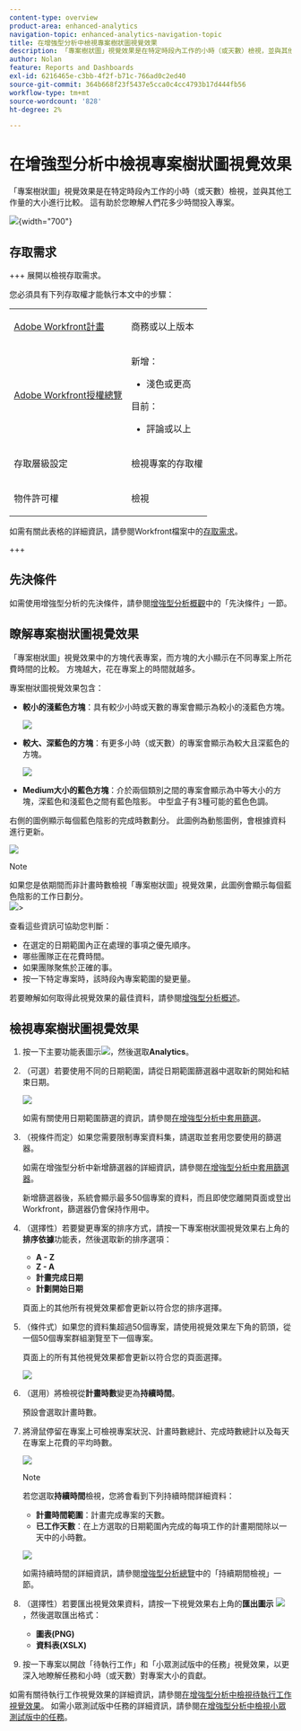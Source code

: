 ```yaml
---
content-type: overview
product-area: enhanced-analytics
navigation-topic: enhanced-analytics-navigation-topic
title: 在增強型分析中檢視專案樹狀圖視覺效果
description: 「專案樹狀圖」視覺效果是在特定時段內工作的小時（或天數）檢視，並與其他工作量的大小進行比較。 這有助於您瞭解人們花多少時間投入專案。
author: Nolan
feature: Reports and Dashboards
exl-id: 6216465e-c3bb-4f2f-b71c-766ad0c2ed40
source-git-commit: 364b668f23f5437e5cca0c4cc4793b17d444fb56
workflow-type: tm+mt
source-wordcount: '828'
ht-degree: 2%

---
```


# 在增強型分析中檢視專案樹狀圖視覺效果

<!-- Audited: 12/2023 -->

「專案樹狀圖」視覺效果是在特定時段內工作的小時（或天數）檢視，並與其他工作量的大小進行比較。 這有助於您瞭解人們花多少時間投入專案。

![](assets/project-treemap-350x126.png){width="700"}

## 存取需求

+++ 展開以檢視存取需求。

您必須具有下列存取權才能執行本文中的步驟：

<table style="table-layout:auto"> 
 <col> 
 <col> 
 <tbody> 
  <tr> 
   <td role="rowheader"><a href="https://www.workfront.com/plans" target="_blank">Adobe Workfront計畫</a></td> 
   <td> <p>商務或以上版本</p> </td> 
  </tr> 
  <tr> 
   <td role="rowheader"><a href="../administration-and-setup/add-users/access-levels-and-object-permissions/wf-licenses.md" class="MCXref xref">Adobe Workfront授權總覽</a></td> 
   <td>   <p>新增：</p> 
   <ul><li>淺色或更高</li></ul>
   <p>目前：</p>
   <ul><li>評論或以上</li></ul>
 </td> 
  </tr> 
  <tr> 
   <td role="rowheader">存取層級設定</td> 
   <td> <p>檢視專案的存取權</p> <!--<p>Note: If you still don't have access, ask your Workfront administrator if they set additional restrictions in your access level.<br>For information on how a Workfront administrator can change your access level, see <a href="../administration-and-setup/add-users/configure-and-grant-access/create-modify-access-levels.md" class="MCXref xref">Create or modify custom access levels</a>.</p>--> </td> 
  </tr> 
  <tr> 
   <td role="rowheader">物件許可權</td> 
   <td> <p>檢視</p> <!--<p>For information on requesting additional access, see <a href="../workfront-basics/grant-and-request-access-to-objects/request-access.md" class="MCXref xref">Request access to objects </a>.</p>--> </td> 
  </tr> 
 </tbody> 
</table>

如需有關此表格的詳細資訊，請參閱Workfront檔案中的[存取需求](/help/quicksilver/administration-and-setup/add-users/access-levels-and-object-permissions/access-level-requirements-in-documentation.md)。

+++

## 先決條件

如需使用增強型分析的先決條件，請參閱[增強型分析概觀](../enhanced-analytics/enhanced-analytics-overview.md)中的「先決條件」一節。

## 瞭解專案樹狀圖視覺效果

「專案樹狀圖」視覺效果中的方塊代表專案，而方塊的大小顯示在不同專案上所花費時間的比較。 方塊越大，花在專案上的時間就越多。

專案樹狀圖視覺效果包含：

* **較小的淺藍色方塊**：具有較少小時或天數的專案會顯示為較小的淺藍色方塊。

  ![](assets/project-treemap-smaller-box.png)

* **較大、深藍色的方塊**：有更多小時（或天數）的專案會顯示為較大且深藍色的方塊。

  ![](assets/project-treemap-larger-box-350x205.png)

* **Medium大小的藍色方塊**：介於兩個類別之間的專案會顯示為中等大小的方塊，深藍色和淺藍色之間有藍色陰影。 中型盒子有3種可能的藍色色調。

右側的圖例顯示每個藍色陰影的完成時數劃分。 此圖例為動態圖例，會根據資料進行更新。

![](assets/project-treemap-hours-completed.png)

>[!NOTE]
>
>如果您是依期間而非計畫時數檢視「專案樹狀圖」視覺效果，此圖例會顯示每個藍色陰影的工作日劃分。\
>![](assets/project-treemap-days-worked.png)>

查看這些資訊可協助您判斷：

* 在選定的日期範圍內正在處理的事項之優先順序。
* 哪些團隊正在花費時間。
* 如果團隊聚焦於正確的事。
* 按一下特定專案時，該時段內專案範圍的變更量。

若要瞭解如何取得此視覺效果的最佳資料，請參閱[增強型分析概述](../enhanced-analytics/enhanced-analytics-overview.md)。

## 檢視專案樹狀圖視覺效果

1. 按一下主要功能表圖示![](assets/main-menu-icon-16x12.png)，然後選取&#x200B;**Analytics**。
1. （可選）若要使用不同的日期範圍，請從日期範圍篩選器中選取新的開始和結束日期。

   ![](assets/filters-select-date-range-350x344.png)

   如需有關使用日期範圍篩選的資訊，請參閱[在增強型分析中套用篩選](../enhanced-analytics/use-enhanced-analytics-filters.md)。

1. （視條件而定）如果您需要限制專案資料集，請選取並套用您要使用的篩選器。

   如需在增強型分析中新增篩選器的詳細資訊，請參閱[在增強型分析中套用篩選器](../enhanced-analytics/use-enhanced-analytics-filters.md)。

   新增篩選器後，系統會顯示最多50個專案的資料，而且即使您離開頁面或登出Workfront，篩選器仍會保持作用中。

1. （選擇性）若要變更專案的排序方式，請按一下專案樹狀圖視覺效果右上角的&#x200B;**排序依據**&#x200B;功能表，然後選取新的排序選項：

   * **A - Z**
   * **Z - A**
   * **計畫完成日期**
   * **計劃開始日期**

   頁面上的其他所有視覺效果都會更新以符合您的排序選擇。

1. （條件式）如果您的資料集超過50個專案，請使用視覺效果左下角的箭頭，從一個50個專案群組瀏覽至下一個專案。

   頁面上的所有其他視覺效果都會更新以符合您的頁面選擇。

   ![](assets/pagination-350x118.png)

1. （選用）將檢視從&#x200B;**計畫時數**&#x200B;變更為&#x200B;**持續時間**。

   預設會選取計畫時數。

1. 將滑鼠停留在專案上可檢視專案狀況、計畫時數總計、完成時數總計以及每天在專案上花費的平均時數。

   ![](assets/project-treemap-project-details-350x404.png)

   >[!NOTE]
   >
   >若您選取&#x200B;**持續時間**&#x200B;檢視，您將會看到下列持續時間詳細資料：
   >
   >* **計畫時間範圍**：計畫完成專案的天數。
   >* **已工作天數**：在上方選取的日期範圍內完成的每項工作的計畫期間除以一天中的小時數。
   >   
   >![](assets/duration-treemap-350x159.png)
   >
   >如需持續時間的詳細資訊，請參閱[增強型分析總覽](../enhanced-analytics/enhanced-analytics-overview.md)中的「持續期間檢視」一節。

1. （選擇性）若要匯出視覺效果資料，請按一下視覺效果右上角的&#x200B;**匯出圖示** ![](assets/export.png)，然後選取匯出格式：

   * **圖表(PNG)**
   * **資料表(XSLX)**

1. 按一下專案以開啟「待執行工作」和「小眾測試版中的任務」視覺效果，以更深入地瞭解任務和小時（或天數）對專案大小的貢獻。

如需有關待執行工作視覺效果的詳細資訊，請參閱[在增強型分析中檢視待執行工作視覺效果](../enhanced-analytics/burndown-overview.md)。 如需小眾測試版中任務的詳細資訊，請參閱[在增強型分析中檢視小眾測試版中的任務](../enhanced-analytics/tasks-in-flight-overview.md)。

